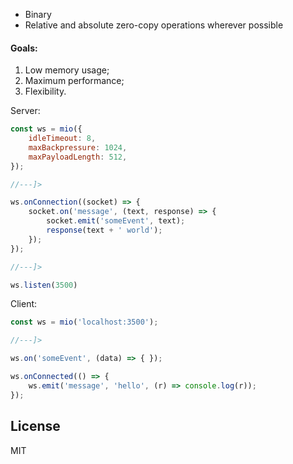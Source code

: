 * Binary
* Relative and absolute zero-copy operations wherever possible


#### Goals:
1. Low memory usage;
2. Maximum performance;
3. Flexibility.


Server:
```javascript
const ws = mio({
    idleTimeout: 8,
    maxBackpressure: 1024,
    maxPayloadLength: 512,
});

//---]>

ws.onConnection((socket) => {
    socket.on('message', (text, response) => {
        socket.emit('someEvent', text);
        response(text + ' world');
    });
});

//---]>

ws.listen(3500)
```

Client:
```javascript
const ws = mio('localhost:3500');

//---]>

ws.on('someEvent', (data) => { });

ws.onConnected(() => {
    ws.emit('message', 'hello', (r) => console.log(r));
});
```


## License

MIT
